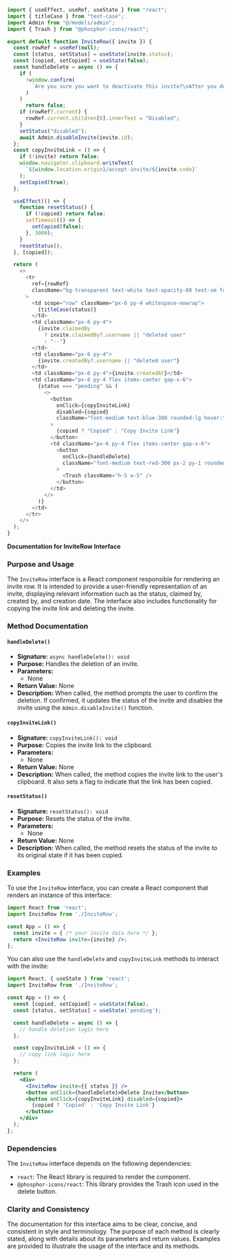```javascript
import { useEffect, useRef, useState } from "react";
import { titleCase } from "text-case";
import Admin from "@/models/admin";
import { Trash } from "@phosphor-icons/react";

export default function InviteRow({ invite }) {
  const rowRef = useRef(null);
  const [status, setStatus] = useState(invite.status);
  const [copied, setCopied] = useState(false);
  const handleDelete = async () => {
    if (
      !window.confirm(
        `Are you sure you want to deactivate this invite?\nAfter you do this it will not longer be useable.\n\nThis action is irreversible.`
      )
    )
      return false;
    if (rowRef?.current) {
      rowRef.current.children[0].innerText = "Disabled";
    }
    setStatus("disabled");
    await Admin.disableInvite(invite.id);
  };
  const copyInviteLink = () => {
    if (!invite) return false;
    window.navigator.clipboard.writeText(
      `${window.location.origin}/accept-invite/${invite.code}`
    );
    setCopied(true);
  };

  useEffect(() => {
    function resetStatus() {
      if (!copied) return false;
      setTimeout(() => {
        setCopied(false);
      }, 3000);
    }
    resetStatus();
  }, [copied]);

  return (
    <>
      <tr
        ref={rowRef}
        className="bg-transparent text-white text-opacity-80 text-sm font-medium"
      >
        <td scope="row" className="px-6 py-4 whitespace-nowrap">
          {titleCase(status)}
        </td>
        <td className="px-6 py-4">
          {invite.claimedBy
            ? invite.claimedBy?.username || "deleted user"
            : "--"}
        </td>
        <td className="px-6 py-4">
          {invite.createdBy?.username || "deleted user"}
        </td>
        <td className="px-6 py-4">{invite.createdAt}</td>
        <td className="px-6 py-4 flex items-center gap-x-6">
          {status === "pending" && (
            <>
              <button
                onClick={copyInviteLink}
                disabled={copied}
                className="font-medium text-blue-300 rounded-lg hover:text-white hover:text-opacity-60 hover:underline"
              >
                {copied ? "Copied" : "Copy Invite Link"}
              </button>
              <td className="px-6 py-4 flex items-center gap-x-6">
                <button
                  onClick={handleDelete}
                  className="font-medium text-red-300 px-2 py-1 rounded-lg hover:bg-red-800 hover:bg-opacity-20"
                >
                  <Trash className="h-5 w-5" />
                </button>
              </td>
            </>
          )}
        </td>
      </tr>
    </>
  );
}

```
**Documentation for InviteRow Interface**

### Purpose and Usage

The `InviteRow` interface is a React component responsible for rendering an invite row. It is intended to provide a user-friendly representation of an invite, displaying relevant information such as the status, claimed by, created by, and creation date. The interface also includes functionality for copying the invite link and deleting the invite.

### Method Documentation

#### `handleDelete()`

* **Signature:** `async handleDelete(): void`
* **Purpose:** Handles the deletion of an invite.
* **Parameters:**
	+ None
* **Return Value:** None
* **Description:** When called, the method prompts the user to confirm the deletion. If confirmed, it updates the status of the invite and disables the invite using the `Admin.disableInvite()` function.

#### `copyInviteLink()`

* **Signature:** `copyInviteLink(): void`
* **Purpose:** Copies the invite link to the clipboard.
* **Parameters:**
	+ None
* **Return Value:** None
* **Description:** When called, the method copies the invite link to the user's clipboard. It also sets a flag to indicate that the link has been copied.

#### `resetStatus()`

* **Signature:** `resetStatus(): void`
* **Purpose:** Resets the status of the invite.
* **Parameters:**
	+ None
* **Return Value:** None
* **Description:** When called, the method resets the status of the invite to its original state if it has been copied.

### Examples

To use the `InviteRow` interface, you can create a React component that renders an instance of this interface:
```jsx
import React from 'react';
import InviteRow from './InviteRow';

const App = () => {
  const invite = { /* your invite data here */ };
  return <InviteRow invite={invite} />;
};
```
You can also use the `handleDelete` and `copyInviteLink` methods to interact with the invite:
```jsx
import React, { useState } from 'react';
import InviteRow from './InviteRow';

const App = () => {
  const [copied, setCopied] = useState(false);
  const [status, setStatus] = useState('pending');

  const handleDelete = async () => {
    // handle deletion logic here
  };

  const copyInviteLink = () => {
    // copy link logic here
  };

  return (
    <div>
      <InviteRow invite={{ status }} />
      <button onClick={handleDelete}>Delete Invite</button>
      <button onClick={copyInviteLink} disabled={copied}>
        {copied ? 'Copied' : 'Copy Invite Link'}
      </button>
    </div>
  );
};
```
### Dependencies

The `InviteRow` interface depends on the following dependencies:

* `react`: The React library is required to render the component.
* `@phosphor-icons/react`: This library provides the Trash icon used in the delete button.

### Clarity and Consistency

The documentation for this interface aims to be clear, concise, and consistent in style and terminology. The purpose of each method is clearly stated, along with details about its parameters and return values. Examples are provided to illustrate the usage of the interface and its methods.